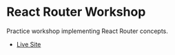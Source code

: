 # React Router Workshop

Practice workshop implementing React Router concepts.

- [Live Site](https://charming-speculoos-23a397.netlify.app/)
